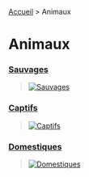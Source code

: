 [Accueil](https://github.com/olivier3lanc/photographies#readme) > Animaux

# Animaux

### [Sauvages](/animaux/sauvages#readme)
> [![Sauvages](https://images.weserv.nl/?url=https://raw.githubusercontent.com/olivier3lanc/photographies/master/animaux/sauvages/img_4417.jpg&output=webp&w=976&dpr=2&q=40)](/animaux/sauvages#readme)

### [Captifs](/animaux/captifs#readme)
> [![Captifs](https://images.weserv.nl/?url=https://raw.githubusercontent.com/olivier3lanc/photographies/master/animaux/captifs/Peroline_la_Panthere_de_Ceylan_IMG_1339.jpg&output=webp&w=976&dpr=2&q=40)](/animaux/captifs#readme)

### [Domestiques](/animaux/domestiques#readme)
> [![Domestiques](https://images.weserv.nl/?url=https://raw.githubusercontent.com/olivier3lanc/photographies/master/animaux/domestiques/img_6994_size_2560x1706.webp&output=webp&w=976&dpr=2&q=40)](/animaux/domestiques#readme)